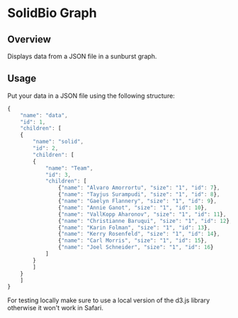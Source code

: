 # SolidBio Graph

## Overview

Displays data from a JSON file in a sunburst graph.

## Usage

Put your data in a JSON file using the following structure:

```js
{
	"name": "data",
	"id": 1,
	"children": [
	{
		"name": "solid",
		"id": 2,
		"children": [
		{
			"name": "Team",
			"id": 3,
			"children": [
				{"name": "Alvaro Amorrortu", "size": "1", "id": 7},
				{"name": "Tayjus Surampudi", "size": "1", "id": 8},
				{"name": "Gaelyn Flannery", "size": "1", "id": 9},
				{"name": "Annie Ganot", "size": "1", "id": 10},
				{"name": "VallKopp Aharonov", "size": "1", "id": 11},
				{"name": "Christianne Baruqui", "size": "1", "id": 12},
				{"name": "Karin Folman", "size": "1", "id": 13},
				{"name": "Kerry Rosenfeld", "size": "1", "id": 14},
				{"name": "Carl Morris", "size": "1", "id": 15},
				{"name": "Joel Schneider", "size": "1", "id": 16}
			]
		}
		]
	}
	]
}
```

For testing locally make sure to use a local version of the d3.js library otherwise it won't work in Safari.


